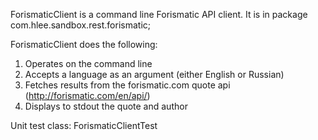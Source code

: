 ForismaticClient is a command line Forismatic API client.
It is in package com.hlee.sandbox.rest.forismatic;

ForismaticClient does the following:

1. Operates on the command line
2. Accepts a language as an argument (either English or Russian)
3. Fetches results from the forismatic.com quote api (http://forismatic.com/en/api/)
4. Displays to stdout the quote and author

Unit test class: ForismaticClientTest
